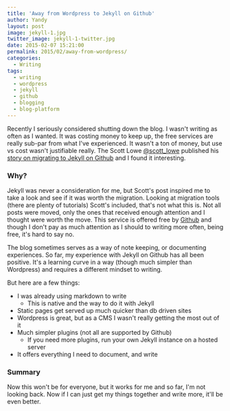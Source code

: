 ```yaml
---
title: 'Away from Wordpress to Jekyll on Github'
author: Yandy
layout: post
image: jekyll-1.jpg
twitter_image: jekyll-1-twitter.jpg
date: 2015-02-07 15:21:00
permalink: 2015/02/away-from-wordpress/
categories:
  - Writing
tags:
  - writing
  - wordpress
  - jekyll
  - github
  - blogging
  - blog-platform
---
```

Recently I seriously considered shutting down the blog. I wasn't writing as often as I wanted. It was costing money to keep up, the free services are really sub-par from what I've experienced. It wasn't a ton of money, but use vs cost wasn't justifiable really. The Scott Lowe <a href="https://twitter.com/scott_lowe" target="_blank">@scott_lowe</a> published his <a href="http://blog.scottlowe.org/2015/01/06/the-story-behind-the-migration/" target="_blank">story on migrating to Jekyll on Github</a> and I found it interesting. 

### Why?

Jekyll was never a consideration for me, but Scott's post inspired me to take a look and see if it was worth the migration. Looking at migration tools (there are plenty of tutorials) Scott's included, that's not what this is. Not all posts were moved, only the ones that received enough attention and I thought were worth the move. This service is offered free by <a href="https://www.github.com" target="_blank">Github</a> and though I don't pay as much attention as I should to writing more often, being free, it's hard to say no.

The blog sometimes serves as a way of note keeping, or documenting experiences. So far, my experience with Jekyll on Github has all been positive. It's a learning curve in a way (though much simpler than Wordpress) and requires a different mindset to writing.

But here are a few things:

* I was already using markdown to write
	* This is native and the way to do it with Jekyll
* Static pages get served up much quicker than db driven sites
* Wordpress is great, but as a CMS I wasn't really getting the most out of it
* Much simpler plugins (not all are supported by Github)
	* If you need more plugins, run your own Jekyll instance on a hosted server
* It offers everything I need to document, and write

### Summary

Now this won't be for everyone, but it works for me and so far, I'm not looking back.  Now if I can just get my things together and write more, it'll be even better. 